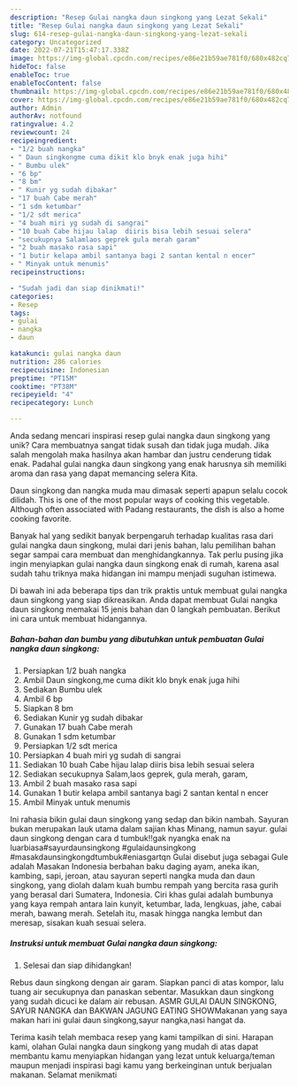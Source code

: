 ```yaml
---
description: "Resep Gulai nangka daun singkong yang Lezat Sekali"
title: "Resep Gulai nangka daun singkong yang Lezat Sekali"
slug: 614-resep-gulai-nangka-daun-singkong-yang-lezat-sekali
category: Uncategorized
date: 2022-07-21T15:47:17.338Z
image: https://img-global.cpcdn.com/recipes/e86e21b59ae781f0/680x482cq70/gulai-nangka-daun-singkong-foto-resep-utama.jpg
hideToc: false
enableToc: true
enableTocContent: false
thumbnail: https://img-global.cpcdn.com/recipes/e86e21b59ae781f0/680x482cq70/gulai-nangka-daun-singkong-foto-resep-utama.jpg
cover: https://img-global.cpcdn.com/recipes/e86e21b59ae781f0/680x482cq70/gulai-nangka-daun-singkong-foto-resep-utama.jpg
author: Admin
authorAv: notfound
ratingvalue: 4.2
reviewcount: 24
recipeingredient:
- "1/2 buah nangka"
- " Daun singkongme cuma dikit klo bnyk enak juga hihi"
- " Bumbu ulek"
- "6 bp"
- "8 bm"
- " Kunir yg sudah dibakar"
- "17 buah Cabe merah"
- "1 sdm ketumbar"
- "1/2 sdt merica"
- "4 buah miri yg sudah di sangrai"
- "10 buah Cabe hijau lalap  diiris bisa lebih sesuai selera"
- "secukupnya Salamlaos geprek gula merah garam"
- "2 buah masako rasa sapi"
- "1 butir kelapa ambil santanya bagi 2 santan kental n encer"
- " Minyak untuk menumis"
recipeinstructions:

- "Sudah jadi dan siap dinikmati!"
categories:
- Resep
tags:
- gulai
- nangka
- daun

katakunci: gulai nangka daun 
nutrition: 286 calories
recipecuisine: Indonesian
preptime: "PT15M"
cooktime: "PT38M"
recipeyield: "4"
recipecategory: Lunch

---
```





Anda sedang mencari inspirasi resep gulai nangka daun singkong yang unik? Cara membuatnya sangat tidak susah dan tidak juga mudah. Jika salah mengolah maka hasilnya akan hambar dan justru cenderung tidak enak. Padahal gulai nangka daun singkong yang enak harusnya sih memiliki aroma dan rasa yang dapat memancing selera Kita.





Daun singkong dan nangka muda mau dimasak seperti apapun selalu cocok dilidah. This is one of the most popular ways of cooking this vegetable. Although often associated with Padang restaurants, the dish is also a home cooking favorite.

Banyak hal yang sedikit banyak berpengaruh terhadap kualitas rasa dari gulai nangka daun singkong, mulai dari jenis bahan, lalu pemilihan bahan segar sampai cara membuat dan menghidangkannya. Tak perlu pusing jika ingin menyiapkan gulai nangka daun singkong enak di rumah, karena asal sudah tahu triknya maka hidangan ini mampu menjadi suguhan istimewa.






Di bawah ini ada beberapa tips dan trik praktis untuk membuat gulai nangka daun singkong yang siap dikreasikan. Anda dapat membuat Gulai nangka daun singkong memakai 15 jenis bahan dan 0 langkah pembuatan. Berikut ini cara untuk membuat hidangannya.

<!--inarticleads1-->

##### Bahan-bahan dan bumbu yang dibutuhkan untuk pembuatan Gulai nangka daun singkong:

1. Persiapkan 1/2 buah nangka
1. Ambil  Daun singkong,me cuma dikit klo bnyk enak juga hihi
1. Sediakan  Bumbu ulek
1. Ambil 6 bp
1. Siapkan 8 bm
1. Sediakan  Kunir yg sudah dibakar
1. Gunakan 17 buah Cabe merah
1. Gunakan 1 sdm ketumbar
1. Persiapkan 1/2 sdt merica
1. Persiapkan 4 buah miri yg sudah di sangrai
1. Sediakan 10 buah Cabe hijau lalap  diiris bisa lebih sesuai selera
1. Sediakan secukupnya Salam,laos geprek, gula merah, garam,
1. Ambil 2 buah masako rasa sapi
1. Gunakan 1 butir kelapa ambil santanya bagi 2 santan kental n encer
1. Ambil  Minyak untuk menumis


Ini rahasia bikin gulai daun singkong yang sedap dan bikin nambah. Sayuran bukan merupakan lauk utama dalam sajian khas Minang, namun sayur. gulai daun singkong dengan cara d tumbuk!!gak nyangka enak na luarbiasa#sayurdaunsingkong #gulaidaunsingkong #masakdaunsingkongdtumbuk#eniasgartqn Gulai disebut juga sebagai Gule adalah Masakan Indonesia berbahan baku daging ayam, aneka ikan, kambing, sapi, jeroan, atau sayuran seperti nangka muda dan daun singkong, yang diolah dalam kuah bumbu rempah yang bercita rasa gurih yang berasal dari Sumatera, Indonesia. Ciri khas gulai adalah bumbunya yang kaya rempah antara lain kunyit, ketumbar, lada, lengkuas, jahe, cabai merah, bawang merah. Setelah itu, masak hingga nangka lembut dan meresap, sisakan kuah sesuai selera. 

<!--inarticleads2-->

##### Instruksi untuk membuat Gulai nangka daun singkong:


1. Selesai dan siap dihidangkan!

Rebus daun singkong dengan air garam. Siapkan panci di atas kompor, lalu tuang air secukupnya dan panaskan sebentar. Masukkan daun singkong yang sudah dicuci ke dalam air rebusan. ASMR GULAI DAUN SINGKONG, SAYUR NANGKA dan BAKWAN JAGUNG EATING SHOWMakanan yang saya makan hari ini gulai daun singkong,sayur nangka,nasi hangat da. 

Terima kasih telah membaca resep yang kami tampilkan di sini. Harapan kami, olahan Gulai nangka daun singkong yang mudah di atas dapat membantu kamu menyiapkan hidangan yang lezat untuk keluarga/teman maupun menjadi inspirasi bagi kamu yang berkeinginan untuk berjualan makanan. Selamat menikmati
